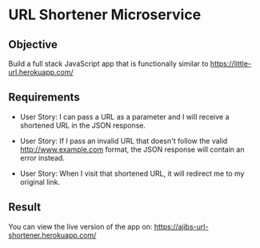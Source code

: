 # URL Shortener Microservice

## Objective

Build a full stack JavaScript app that is functionally similar to https://little-url.herokuapp.com/

## Requirements

* User Story: I can pass a URL as a parameter and I will receive a shortened URL in the JSON response.

* User Story: If I pass an invalid URL that doesn't follow the valid http://www.example.com format, the JSON response will contain an error instead.

* User Story: When I visit that shortened URL, it will redirect me to my original link.

## Result

You can view the live version of the app on: https://ajibs-url-shortener.herokuapp.com/



